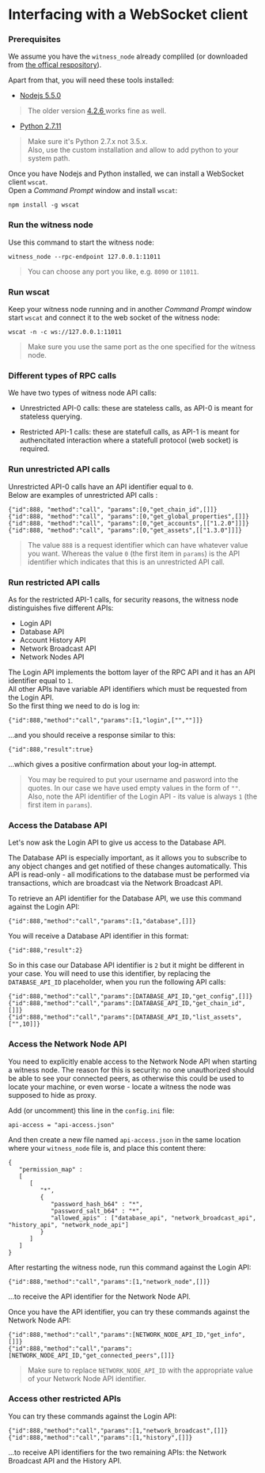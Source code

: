 # Interfacing with a WebSocket client
### Prerequisites

We assume  you have the `witness_node` already compliled (or downloaded from [the offical respository](https://github.com/bitshares/bitshares-2/releases/latest)).

Apart from that, you will need these tools installed:

* [Nodejs 5.5.0](https://nodejs.org/dist/v5.5.0/node-v5.5.0-x64.msi)
> The older version [4.2.6 ](https://nodejs.org/dist/v4.2.5/node-v4.2.5-x64.msi) works fine as well.

* [Python 2.7.11](https://www.python.org/ftp/python/2.7.11/python-2.7.11.msi)
> Make sure it's Python 2.7.x not 3.5.x.  
Also, use the custom installation and allow to add python to your system path.

Once you have Nodejs and Python installed, we can install a WebSocket client `wscat`.  
Open a *Command Prompt* window and install `wscat`:
```
npm install -g wscat
```

### Run the witness node
Use this command to start the witness node:
```
witness_node --rpc-endpoint 127.0.0.1:11011
```
> You can choose any port you like, e.g. `8090` or `11011`.

### Run wscat
Keep your witness node running and in another *Command Prompt* window start `wscat` and connect it to the web socket of the witness node:
```
wscat -n -c ws://127.0.0.1:11011
```
> Make sure you use the same port as the one specified for the witness node.

### Different types of RPC calls
We have two types of witness node API calls:
* Unrestricted API-0 calls: these are stateless calls, as API-0 is meant for stateless querying.

* Restricted API-1 calls: these are statefull calls, as API-1 is meant for authencitated interaction where a statefull protocol (web socket) is required.

### Run unrestricted API calls
Unrestricted API-0 calls have an API identifier equal to `0`.  
Below are examples of unrestricted API calls :
```
{"id":888, "method":"call", "params":[0,"get_chain_id",[]]}
{"id":888, "method":"call", "params":[0,"get_global_properties",[]]}
{"id":888, "method":"call", "params":[0,"get_accounts",[["1.2.0"]]]}
{"id":888, "method":"call", "params":[0,"get_assets",[["1.3.0"]]]}
```
> The value `888` is a request identifier which can have whatever value you want. Whereas the value `0` (the first item in `params`) is the API identifier which indicates that this is an unrestricted API call.

### Run restricted API calls
As for the restricted API-1 calls, for security reasons, the witness node distinguishes five different APIs:
* Login API
* Database API
* Account History API
* Network Broadcast API
* Network Nodes API

The Login API implements the bottom layer of the RPC API and it has an API identifier equal to `1`.   
All other APIs have variable API identifiers which must be requested from the Login API.  
So the first thing we need to do is log in:
```
{"id":888,"method":"call","params":[1,"login",["",""]]}
```
...and you should receive a response similar to this:
```
{"id":888,"result":true}
```
...which gives a positive confirmation about your log-in attempt.

> You may be required to put your username and pasword into the quotes. In our case we have used empty values in the form of `""`. Also, note the API identifier of the Login API - its value is always `1` (the first item in `params`).

### Access the Database API

Let's now ask the Login API to give us access to the Database API.

The Database API is especially important, as it allows you to subscribe to any object changes and get notified of these changes automatically. This API is read-only - all modifications to the database must be performed via transactions, which are broadcast via the Network Broadcast API.  

To retrieve an API identifier for the Database API, we use this command against the Login API:
```
{"id":888,"method":"call","params":[1,"database",[]]}
```
You will receive a Database API identifier in this format:
```
{"id":888,"result":2}
```
So in this case our Database API identifier is `2` but it might be different in your case. You will need to use this identifier, by replacing the `DATABASE_API_ID` placeholder, when you run the following API calls:
```
{"id":888,"method":"call","params":[DATABASE_API_ID,"get_config",[]]}  
{"id":888,"method":"call","params":[DATABASE_API_ID,"get_chain_id",[]]}  
{"id":888,"method":"call","params":[DATABASE_API_ID,"list_assets",["",10]]}  
```

### Access the Network Node API

You need to explicitly enable access to the Network Node API when starting a witness node. The reason for this is security: no one unauthorized should be able to see your connected peers, as otherwise this could be used to locate your machine, or even worse - locate a witness the node was supposed to hide as proxy.

Add (or uncomment) this line in the `config.ini` file:
```
api-access = "api-access.json"
```
And then create a new file named `api-access.json` in the same location where your `witness_node` file is, and place this content there:
```
{
   "permission_map" :
   [
      [
         "*",
         {
            "password_hash_b64" : "*",
            "password_salt_b64" : "*",
            "allowed_apis" : ["database_api", "network_broadcast_api", "history_api", "network_node_api"]
         }
      ]
   ]
}
```

After restarting the witness node, run this command against the Login API:
```
{"id":888,"method":"call","params":[1,"network_node",[]]}
```
...to receive the API identifier for the Network Node API.

Once you have the API identifier, you can try these commands against the Network Node API:
```
{"id":888,"method":"call","params":[NETWORK_NODE_API_ID,"get_info",[]]} 
{"id":888,"method":"call","params":[NETWORK_NODE_API_ID,"get_connected_peers",[]]} 
```
> Make sure to  replace `NETWORK_NODE_API_ID` with the appropriate value of your Network Node API identifier.

### Access other restricted APIs

You can try these commands against the Login API:
```
{"id":888,"method":"call","params":[1,"network_broadcast",[]]}
{"id":888,"method":"call","params":[1,"history",[]]}
```
...to receive API identifiers for the two remaining APIs: the Network Broadcast API and the History API.
